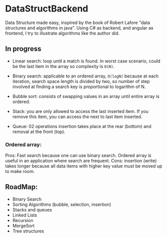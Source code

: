 # DataStructBackend

Data Structure made easy, inspired by the book of Robert Lafore "data structures and algorithms in java".
Using C# as backend, and angular as frontend, I try to illustrate algorithms like the author did.

## In progress

* Linear search: loop until a match is found. In worst case scenario, could be the last item in the array so complexity is `O(N)`.

* Binary search: applicable to an ordered array, `O(logN)` because at each iteration, search space length is divided by two, so number of step involved at finding a search key is proportional to logarithm of N.

* Bubble sort: consists of swapping values in an array until entire array is ordered.

* Stack: you are only allowed to access the last inserted item. If you remove this item, you can access the next to last item inserted.

* Queue: 02 operations insertion takes place at the rear (bottom) and removal at the front (top).


### Ordered array:

 Pros: Fast search because one can use binary search. Ordered array is useful in an application where search are frequent.
 Cons: insertion (write) takes longer because all data items with higher key value must be moved up to make room.

## RoadMap:

* Binary Search
* Sorting Algorithms (bubble, selection, insertion)
* Stacks and queues
* Linked Lists
* Recursion
* MergeSort
* Tree structures
